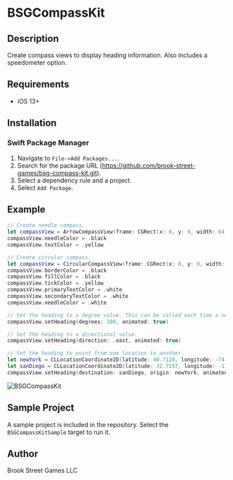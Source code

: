 # BSGCompassKit

## Description

Create compass views to display heading information. Also includes a speedometer option.

## Requirements

+ iOS 13+

## Installation

### Swift Package Manager

1. Navigate to `File->Add Packages...`.
2. Search for the package URL (https://github.com/brook-street-games/bsg-compass-kit.git).
3. Select a dependency rule and a project.
4. Select `Add Package`.

## Example

```swift
// Create needle compass.
let compassView = ArrowCompassView(frame: CGRect(x: 0, y: 0, width: 64, height: 64))
compassView.needleColor = .black
compassView.textColor = .yellow

// Create circular compass.
let compassView = CircularCompassView(frame: CGRect(x: 0, y: 0, width: 64, height: 64))
compassView.borderColor = .black
compassView.fillColor = .black
compassView.tickColor = .yellow
compassView.primaryTextColor = .white
compassView.secondaryTextColor = .white
compassView.needleColor = .white

// Set the heading to a degree value. This can be called each time a new *course* value is obtained from CoreLocation.
compassView.setHeading(degrees: 180, animated: true)

// Set the heading to a directional value.
compassView.setHeading(direction: .east, animated: true)

// Set the heading to point from one location to another.
let newYork = CLLocationCoordinate2D(latitude: 40.7128, longitude: -74.0060)
let sanDiego = CLLocationCoordinate2D(latitude: 32.7157, longitude: -117.1611)
compassView.setHeading(destination: sanDiego, origin: newYork, animated: true)
```

![BSGCompassKit](../main/BSGCompassKitSample/Assets/Images/compass-example.png)

## Sample Project

A sample project is included in the repository. Select the `BSGCompassKitSample` target to run it.

## Author

Brook Street Games LLC
